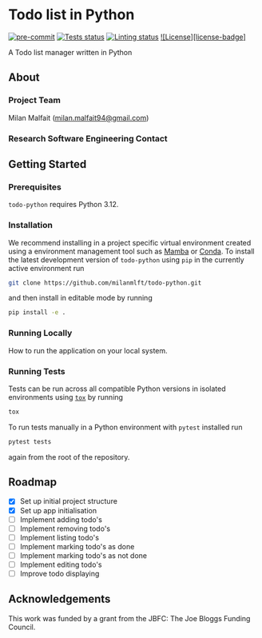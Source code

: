 # Todo list in Python

[![pre-commit](https://img.shields.io/badge/pre--commit-enabled-brightgreen?logo=pre-commit&logoColor=white)](https://github.com/pre-commit/pre-commit)
[![Tests status][tests-badge]][tests-link]
[![Linting status][linting-badge]][linting-link]
[![License][license-badge]](./LICENSE.md)

<!-- prettier-ignore-start -->
[tests-badge]:              https://github.com/milanmlft/todo/actions/workflows/python-tests.yml/badge.svg
[tests-link]:               https://github.com/milanmlft/todo/actions/workflows/python-tests.yml
[linting-badge]:            https://github.com/milanmlft/todo/actions/workflows/python-linting.yml/badge.svg
[linting-link]:             https://github.com/milanmlft/todo/actions/workflows/python_linting.yml
<!-- prettier-ignore-end -->

A Todo list manager written in Python

## About

### Project Team

Milan Malfait ([milan.malfait94@gmail.com](mailto:milan.malfait94@gmail.com))

### Research Software Engineering Contact

## Getting Started

### Prerequisites

`todo-python` requires Python 3.12.

### Installation

We recommend installing in a project specific virtual environment created using a environment management tool such as [Mamba](https://mamba.readthedocs.io/en/latest/user_guide/mamba.html) or [Conda](https://conda.io/projects/conda/en/latest/). To install the latest development version of `todo-python` using `pip` in the currently active environment run

```sh
git clone https://github.com/milanmlft/todo-python.git
```

and then install in editable mode by running

```sh
pip install -e .
```

### Running Locally

How to run the application on your local system.

### Running Tests

<!-- How to run tests on your local system. -->

Tests can be run across all compatible Python versions in isolated environments using
[`tox`](https://tox.wiki/en/latest/) by running

```sh
tox
```

To run tests manually in a Python environment with `pytest` installed run

```sh
pytest tests
```

again from the root of the repository.

## Roadmap

-   [x] Set up initial project structure
-   [x] Set up app initialisation
-   [ ] Implement adding todo's
-   [ ] Implement removing todo's
-   [ ] Implement listing todo's
-   [ ] Implement marking todo's as done
-   [ ] Implement marking todo's as not done
-   [ ] Implement editing todo's
-   [ ] Improve todo displaying

## Acknowledgements

This work was funded by a grant from the JBFC: The Joe Bloggs Funding Council.
